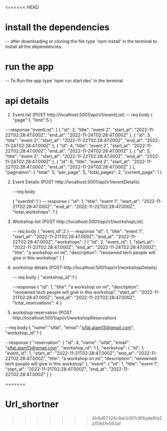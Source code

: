 <<<<<<< HEAD
# install the dependencies

-- after downloading or cloning the file type 'npm install' in the terminal to install all the dependencies.


# run the app 

-- To Run the app type 'npm run start:dev' in the terminal

# api details 

1. Event list (POST http://localhost:5001/api/v1/eventList)
  -- req body 
    {
    "page":1,
    "limit":5
    }

  -- response
    "eventList": [
            {
                "id": 2,
                "title": "event 2",
                "start_at": "2022-11-22T02:28:47.000Z",
                "end_at": "2022-11-24T02:28:47.000Z"
            },
            {
                "id": 3,
                "title": "event 2",
                "start_at": "2022-11-22T02:28:47.000Z",
                "end_at": "2022-11-24T02:28:47.000Z"
            },
            {
                "id": 4,
                "title": "event 2",
                "start_at": "2022-11-22T02:28:47.000Z",
                "end_at": "2022-11-24T02:28:47.000Z"
            },
            {
                "id": 5,
                "title": "event 2",
                "start_at": "2022-11-22T02:28:47.000Z",
                "end_at": "2022-11-24T02:28:47.000Z"
            },
            {
                "id": 6,
                "title": "event 2",
                "start_at": "2022-11-22T02:28:47.000Z",
                "end_at": "2022-11-24T02:28:47.000Z"
            }
        ],
        "pagination": {
            "total": 5,
            "per_page": 5,
            "total_pages": 2,
            "current_page": 1
        }

2. Event Details (POST http://localhost:5001/api/v1/eventDetails)
 
    --req body 

      {
        "eventId":1
      }
    -- response
      {
        "id": 1,
        "title": "event 1",
        "start_at": "2022-11-21T02:28:47.000Z",
        "end_at": "2022-11-22T02:28:47.000Z",
        "total_workshops": 1
       }

3. Workshop list (POST http://localhost:5001/api/v1/workshopList)

    -- req body 
      {
    "event_id":2
      }
    -- response
      "id": 1,
        "title": "event 1",
        "start_at": "2022-11-21T02:28:47.000Z",
        "end_at": "2022-11-22T02:28:47.000Z",
        "workshops": [
            {
                "id": 2,
                "event_id": 1,
                "start_at": "2022-11-23T02:28:47.000Z",
                "end_at": "2022-11-24T02:28:47.000Z",
                "title": "a workshop on ml",
                "description": "renowned tech people will give in this workshop"
            }
        ]

4. workshop details (POST http://localhost:5001/api/v1/workshopDetails)

    -- req body
      {
    "workshop_id":1
      }
    
    --response
      {
        "id": 1,
        "title": "a workshop on ml",
        "desctiption": "renowned tech people will give in this workshop",
        "start_at": "2022-11-21T02:28:47.000Z",
        "end_at": "2022-11-22T02:28:47.000Z",
        "total_reservations": 4
    }

5. workshop reservation (POST http://localhost:5001/api/v1/workshopReservation)

  --req body
    {
    "name":"sifat",
    "email":"sifat.alam13@gmail.com",
    "workshop_id":1
    }

  --response
    {
        "reservation": {
            "id": 4,
            "name": "sifat",
            "email": "sifat.alam13@gmail.com",
            "workshop_id": 1
        },
        "workshop": {
            "id": 1,
            "event_id": 1,
            "start_at": "2022-11-21T02:28:47.000Z",
            "end_at": "2022-11-22T02:28:47.000Z",
            "title": "a workshop on ml",
            "description": "renowned tech people will give in this workshop"
        },
        "event": {
            "id": 1,
            "title": "event 1",
            "start_at": "2022-11-21T02:28:47.000Z",
            "end_at": "2022-11-22T02:28:47.000Z"
        }
    }


=======
# Url_shortner
>>>>>>> 4b6e87326c8dcb197c9f8ade8fa2a159d7e563af

